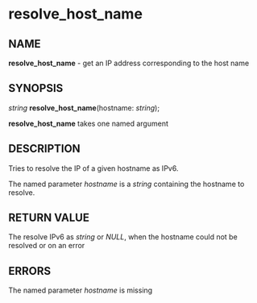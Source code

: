 # resolve_host_name

## NAME

**resolve_host_name** - get an IP address corresponding to the host name

## SYNOPSIS

*string* **resolve_host_name**(hostname: *string*);

**resolve_host_name** takes one named argument

## DESCRIPTION

Tries to resolve the IP of a given hostname as IPv6.

The named parameter *hostname* is a *string* containing the hostname to resolve.

## RETURN VALUE

The resolve IPv6 as *string* or *NULL*, when the hostname could not be resolved or on an error

## ERRORS

The named parameter *hostname* is missing
